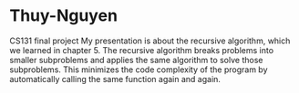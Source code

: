 # Thuy-Nguyen
CS131 final project
My presentation is about the recursive algorithm, which we learned in chapter 5. The recursive algorithm breaks problems into smaller subproblems and applies the same algorithm to solve those subproblems. This minimizes the code complexity of the program by automatically calling the same function again and again.
